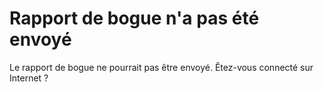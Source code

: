 # Rapport de bogue n'a pas été envoyé

Le rapport de bogue ne pourrait pas être envoyé. Êtez-vous connecté sur Internet ?
